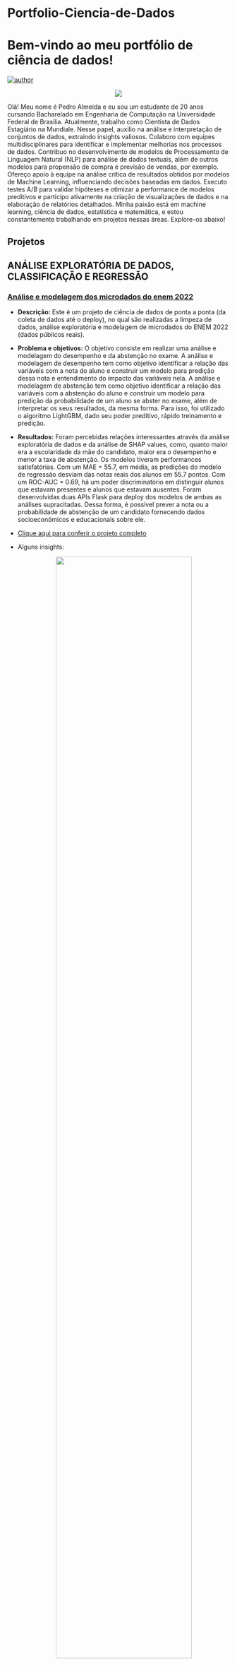 # Portfolio-Ciencia-de-Dados

# Bem-vindo ao meu portfólio de ciência de dados!

[![author](https://img.shields.io/badge/author-pedroalmeida-red.svg)](https://www.linkedin.com/in/pedro-almeida-ds/)

<p align="center">
  <img src="images/welcome.jpg"%>
</p>

Olá! Meu nome é Pedro Almeida e eu sou um estudante de 20 anos cursando Bacharelado em Engenharia de Computação na Universidade Federal de Brasília. Atualmente, trabalho como Cientista de Dados Estagiário na Mundiale. Nesse papel, auxilio na análise e interpretação de conjuntos de dados, extraindo insights valiosos. Colaboro com equipes multidisciplinares para identificar e implementar melhorias nos processos de dados. Contribuo no desenvolvimento de modelos de Processamento de Linguagem Natural (NLP) para análise de dados textuais, além de outros modelos para propensão de compra e previsão de vendas, por exemplo. Ofereço apoio à equipe na análise crítica de resultados obtidos por modelos de Machine Learning, influenciando decisões baseadas em dados. Executo testes A/B para validar hipóteses e otimizar a performance de modelos preditivos e participo ativamente na criação de visualizações de dados e na elaboração de relatórios detalhados. Minha paixão está em machine learning, ciência de dados, estatística e matemática, e estou constantemente trabalhando em projetos nessas áreas. Explore-os abaixo!

## Projetos

## ANÁLISE EXPLORATÓRIA DE DADOS, CLASSIFICAÇÃO E REGRESSÃO

### [**Análise e modelagem dos microdados do enem 2022**](https://github.com/allmeidaapedro/Enem-Analysis)

- **Descrição:** Este é um projeto de ciência de dados de ponta a ponta (da coleta de dados até o deploy), no qual são realizadas a limpeza de dados, análise exploratória e modelagem de microdados do ENEM 2022 (dados públicos reais).
- **Problema e objetivos:** O objetivo consiste em realizar uma análise e modelagem do desempenho e da abstenção no exame. A análise e modelagem de desempenho tem como objetivo identificar a relação das variáveis com a nota do aluno e construir um modelo para predição dessa nota e entendimento do impacto das variáveis nela. A análise e modelagem de abstenção tem como objetivo identificar a relação das variáveis com a abstenção do aluno e construir um modelo para predição da probabilidade de um aluno se abster no exame, além de interpretar os seus resultados, da mesma forma. Para isso, foi utilizado o algoritmo LightGBM, dado seu poder preditivo, rápido treinamento e predição.
- **Resultados:** Foram percebidas relações interessantes através da análise exploratória de dados e da análise de SHAP values, como, quanto maior era a escolaridade da mãe do candidato, maior era o desempenho e menor a taxa de abstenção. Os modelos tiveram performances satisfatórias. Com um MAE = 55.7, em média, as predições do modelo de regressão desviam das notas reais dos alunos em 55.7 pontos. Com um ROC-AUC = 0.69, há um poder discriminatório em distinguir alunos que estavam presentes e alunos que estavam ausentes. Foram desenvolvidas duas APIs Flask para deploy dos modelos de ambas as análises supracitadas. Dessa forma, é possível prever a nota ou a probabilidade de abstenção de um candidato fornecendo dados socioeconômicos e educacionais sobre ele.
- [Clique aqui para conferir o projeto completo](https://github.com/allmeidaapedro/Enem-Modeling)
- Alguns insights:
  
   <p align="center">
  <img width="80%" height="80%" src="images/hist_nota_geral.png">
  </p>
  
    <p align="center">
    <img width="80%" height="80%" src="images/abstencao_escolaridade.png" height="50%">
    </p>
      
- Alguns resultados obtidos e validação do modelo;
  
<p align="center">
  <img width="80%" height="80%" src="images/faixas_score_ausentes.png">
</p>

- Deploy;

<p align="center">
  <img width="70%" height="70%" src="images/home_desempenho.png">
</p>

<p align="center">
  <img width="70%" height="70%" src="images/home_abstencao.png">
</p>

## CLASSIFICAÇÃO E REGRESSÃO

### [**Modelagem de Risco de Crédito (PD, EAD, LGD, EL) - Lending Club**](https://github.com/allmeidaapedro/Lending-Club-Credit-Scoring)
- **Descrição:** Neste projeto, realizo a modelagem de risco de crédito, englobando modelos de Probability of Default (PD), Exposure at Default (EAD), Loss Given Default (LGD) e Expected Loss (EL), utilizando dados de empréstimos de 2007 a 2014 da instituição americana Lending Club.
- **Problema de negócio:** O Lending Club enfrenta um grande desafio em gerenciar riscos de perda enquanto otimiza o lucro para seus investidores. A plataforma espera estimar riscos acuradamente para manter um negócio sustentável e lucrativo. Então, o CEO deseja obter insights sobre o risco de crédito nas concessões da empresa, e que sejam construídos modelos de PD, EAD e LGD, para estimar a perda esperada (EL) em cada empréstimo. Isso, juntamente a scores de crédito, será utilizado para desenvolver possíveis políticas de crédito na empresa. Ademais, sendo uma plataforma online, é importante explicar para os clientes o porquê da decisão de aprovar ou negar um empréstimo. Então, os resultados desses modelos devem ser explicáveis e interpretáveis.
- **Objetivos:** Desenvolver modelos de PD, EAD e LGD, de forma a computar a perda esperada em cada empréstimo, EL. A partir disso, desenvolver uma política de crédito considerando as perdas estimadas e o ROI anualizado de cada ativo. Então, monitorar o modelo, acessando indicadores de estabilidade populacional, aferindo a necessidade de um novo modelo um ano após o construído.
- **Resultados:** O modelo de PD obteve boa capacidade discriminatória, com AUC = 0.7 e KS = 0.3, além de ordenação nos escores, concentrando mais de 50% dos maus clientes até a terceira faixa de score. Os modelos de LGD e EAD obtiveram poder preditivo satisfatório. A política de crédito foi desenvolvida e reduziu tanto as perdas esperadas quanto a taxa de inadimplência. O modelo foi monitorado e foi aferida a necessidade, em breve, de desenvolvê-lo novamente, pois os scores apresentaram um PSI de 0.19.
- [Clique aqui para conferir o projeto completo](https://github.com/allmeidaapedro/Lending-Club-Credit-Scoring)

- Alguns resultados obtidos e validação do modelo;
<p align="center">
  <img width="65%" height="30%" src="images/ordering_per_decile.png">
</p>
<p align="center">
  <img width="70%" height="70%" src="images/roc_auc.png">
</p>

### [**Previsão de Churn de Cartão de Crédito**](https://github.com/allmeidaapedro/Churn-Prediction-Credit-Card)
- **Descrição:** Este é um projeto de machine learning de ponta a ponta (da coleta de dados à Deploy) que utiliza XGBoost para prever a probabilidade de um cliente cancelar o serviço de cartão de crédito de um banco.
- **Problema de negócio:** O gerente do banco está cansado de ver mais e mais clientes deixando de usar seu produto de cartão de crédito. Ele precisa que identifiquemos a probabilidade de cancelar o serviço para cada cliente, de forma a ordená-los pela chance de cancelamento e tomar possíveis ações a partir disso, como oferecer promoções. Identificar possíveis clientes propensos a cancelar ajuda a planejar estratégias de retenção, mantendo uma receita saudável. Adquirir um novo cliente é mais caro do que manter um existente.
- **Objetivos:** Identificar os fatores associados ao churn do cliente; construir um modelo capaz de prever acuradamente a probabilidade de cancelar o serviço para um cliente; oferecer planos de ação para o banco reduzir o churn de clientes de cartão de crédito.
- **Resultados:** Foi possível obter um ganho estimado de $198,098.82, calculando a diferença entre o ganho de verdadeiro positivos, o custo de retenção de falsos positivos e o custo de falsos negativos que cancelam. Além disso, o modelo apresenta performance incrível, pela qualidade dos dados e a modelagem efetuada.
- [Clique aqui para conferir o projeto completo](https://github.com/allmeidaapedro/Churn-Prediction-Credit-Card)

- Algumas análises realizadas;
<p align="center">
  <img width="80%" height="80%" src="images/numeric_distributions_by_churn.png">
</p>

- Deploy;
<p align="center">
  <img width="20%" height="20%" src="images/output_example.png">
</p>

## REGRESSÃO E SÉRIES TEMPORAIS

### [**Previsão de Demanda de Itens de Loja**](https://github.com/allmeidaapedro/Store-Item-Demand-Forecasting)
- **Descrição:** Neste projeto, realizei previsão de séries temporais usando o LightGBM para prever o número de vendas de 50 itens em 10 lojas diferentes ao longo de um período de 3 meses.
- **Problema de negócio:** Uma empresa de varejo deseja prever a demanda de 50 itens em 10 lojas diferentes ao longo de um período de 3 meses. Ao fazer isso, a empresa deseja gerenciar estrategicamente o estoque e alocar recursos de forma eficaz, maximizando a receita e o lucro geral.
- **Objetivos:** Identificar insights de negócio sobre o número de vendas ao longo do tempo, como padrões sazonais e tendências; construir um modelo capaz de prever acuradamente as vendas nos próximos 3 meses; Estimar os resultados financeiros considerando essas previsões.
- **Resultados:** O resultado financeiro por loja, por loja e item, e para a empresa total está presente no projeto. No geral, espera-se vender 2.558.788 itens nos próximos 3 meses. Particularmente, as lojas 2, 3 e 8 venderão mais, enquanto as lojas 5, 6 e 7, menos.
- [Clique aqui para conferir o projeto completo](https://github.com/allmeidaapedro/Store-Item-Demand-Forecasting)

- Algumas análises realizadas;
<p align="center">
  <img width="50%" height="50%" src="images/time_series_decomposition.png">
</p>

- Resultados do modelo;
<p align="center">
  <img width="80%" height="80%" src="images/actual_pred_graph_lgb.png">
</p>

## CLUSTERIZAÇÃO

### [**Segmentação de Clientes e Programa de Fidelidade para Loja de Varejo**](https://github.com/allmeidaapedro/Customer-Segmentation-Retail)
- **Descrição:** Neste projeto, realizei uma tarefa de clusterização de aprendizado não supervisionado usando o K-Means para segmentar e perfilar clientes de uma loja de varejo, desenvolvendo um programa de fidelidade.
- **Problema de negócio:** Uma loja de varejo deseja entender mais profundamente as características dos seus clientes e utilizar essa informação estrategicamente, para maximizar vendas e receita. Para isso, ela deseja segmentá-los em perfis, de acordo com preferências, padrões de gasto e comportamento. De posse disso, ela deseja aumentar a conexão com os consumidores, desenvolvendo um programa de fidelidade, oferecendo benefícios aos melhores grupos e tentando converter os outros grupos ao mesmo padrão de comportamento.
- **Objetivos:** Identificar grupos de clientes, perfilando-os, criando personas e desenvolver um programa de fidelidade baseado em um perfil ideal de cliente, a fim de aumentar a retenção e a receita.
- **Resultados:** Após segmentar os clientes, um programa de fidelidade chamado "Prosperous" foi desenvolvido com base no perfil de nossos melhores clientes, os Prosperous. O programa de fidelidade tem o potencial de aumentar a receita total da loja em 9%, totalizando $125,228.55. Portanto, o projeto é válido.
- [Clique aqui para conferir o projeto completo](https://github.com/allmeidaapedro/Customer-Segmentation-Retail)

- Clusterização;
<p align="center">
  <img width="65%" height="65%" src="images/sihouette_plot_kmeans.png">
</p>

- Resultados do modelo;
<p align="center">
  <img width="80%" height="100%" src="images/scatterplot_clusters.png">
</p>


## EM DESENVOLVIMENTO
- Atualmente, estou me aprofundando em modelagem de crédito e MLOPS.

## CONTATO
* [LinkedIn](https://www.linkedin.com/in/pedro-almeida-ds/)
* [GitHub](https://github.com/allmeidaapedro)
* [E-mail](pedrooalmeida.net@gmail.com)
